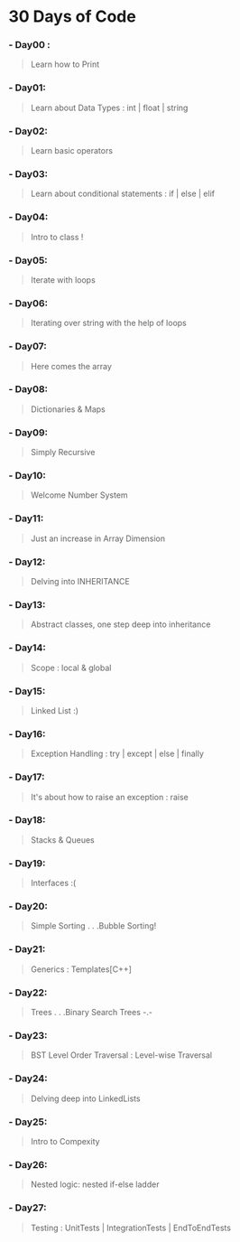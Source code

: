 # 30 Days of Code
### - Day00 : 
> Learn how to Print
### - Day01:
> Learn about Data Types : int | float | string
### - Day02:
> Learn basic operators
### - Day03:
> Learn about conditional statements : if | else | elif
### - Day04:
> Intro to class !
### - Day05:
> Iterate with loops
### - Day06:
> Iterating over string with the help of loops
### - Day07:
> Here comes the array
### - Day08:
> Dictionaries & Maps
### - Day09:
> Simply Recursive
### - Day10:
> Welcome Number System
### - Day11:
> Just an increase in Array Dimension
### - Day12:
> Delving into INHERITANCE
### - Day13:
> Abstract classes, one step deep into inheritance
### - Day14:
> Scope : local & global
### - Day15:
> Linked List :)
### - Day16:
> Exception Handling : try | except | else | finally
### - Day17:
> It's about how to raise an exception : raise
### - Day18:
> Stacks & Queues
### - Day19:
> Interfaces :(
### - Day20:
> Simple Sorting . . .Bubble Sorting!
### - Day21:
> Generics : Templates[C++]
### - Day22:
> Trees . . .Binary Search Trees -.-
### - Day23:
> BST Level Order Traversal : Level-wise Traversal
### - Day24:
> Delving deep into LinkedLists
### - Day25:
> Intro to Compexity
### - Day26:
> Nested logic: nested if-else ladder
### - Day27:
> Testing : UnitTests | IntegrationTests | EndToEndTests
